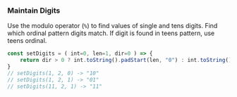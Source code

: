 ### Maintain Digits

Use the modulo operator (`%`) to find values of single and tens digits.
Find which ordinal pattern digits match.
If digit is found in teens pattern, use teens ordinal.

```js
const setDigits = ( int=0, len=1, dir=0 ) => {
    return dir > 0 ? int.toString().padStart(len, "0") : int.toString().padEnd(len, "0");
}
// setDigits(1, 2, 0) -> "10"
// setDigits(1, 2, 1) -> "01"
// setDigits(11, 2, 1) -> "11"
```